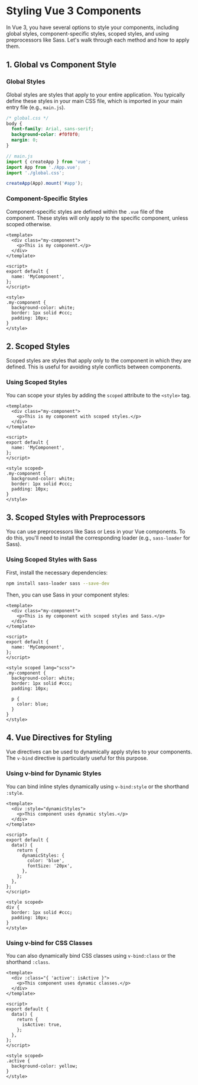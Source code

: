 # Styling Vue 3 Components

In Vue 3, you have several options to style your components, including global styles, component-specific styles, scoped styles, and using preprocessors like Sass. Let's walk through each method and how to apply them.

## 1. Global vs Component Style

### Global Styles
Global styles are styles that apply to your entire application. You typically define these styles in your main CSS file, which is imported in your main entry file (e.g., `main.js`).

```css
/* global.css */
body {
  font-family: Arial, sans-serif;
  background-color: #f0f0f0;
  margin: 0;
}
```
```js
// main.js
import { createApp } from 'vue';
import App from './App.vue';
import './global.css';

createApp(App).mount('#app');
```

### Component-Specific Styles

Component-specific styles are defined within the `.vue` file of the component. These styles will only apply to the specific component, unless scoped otherwise.
```vue
<template>
  <div class="my-component">
    <p>This is my component.</p>
  </div>
</template>

<script>
export default {
  name: 'MyComponent',
};
</script>

<style>
.my-component {
  background-color: white;
  border: 1px solid #ccc;
  padding: 10px;
}
</style>
```

## 2. Scoped Styles
Scoped styles are styles that apply only to the component in which they are defined. This is useful for avoiding style conflicts between components.

### Using Scoped Styles

You can scope your styles by adding the `scoped` attribute to the `<style>` tag.
```vue
<template>
  <div class="my-component">
    <p>This is my component with scoped styles.</p>
  </div>
</template>

<script>
export default {
  name: 'MyComponent',
};
</script>

<style scoped>
.my-component {
  background-color: white;
  border: 1px solid #ccc;
  padding: 10px;
}
</style>
```

## 3. Scoped Styles with Preprocessors

You can use preprocessors like Sass or Less in your Vue components. To do this, you'll need to install the corresponding loader (e.g., `sass-loader` for Sass).

### Using Scoped Styles with Sass

First, install the necessary dependencies:
```bash
npm install sass-loader sass --save-dev
```
Then, you can use Sass in your component styles:
```vue
<template>
  <div class="my-component">
    <p>This is my component with scoped styles and Sass.</p>
  </div>
</template>

<script>
export default {
  name: 'MyComponent',
};
</script>

<style scoped lang="scss">
.my-component {
  background-color: white;
  border: 1px solid #ccc;
  padding: 10px;

  p {
    color: blue;
  }
}
</style>
```

## 4. Vue Directives for Styling

Vue directives can be used to dynamically apply styles to your components. The `v-bind` directive is particularly useful for this purpose.

### Using v-bind for Dynamic Styles
You can bind inline styles dynamically using `v-bind:style` or the shorthand `:style`.
```vue
<template>
  <div :style="dynamicStyles">
    <p>This component uses dynamic styles.</p>
  </div>
</template>

<script>
export default {
  data() {
    return {
      dynamicStyles: {
        color: 'blue',
        fontSize: '20px',
      },
    };
  },
};
</script>

<style scoped>
div {
  border: 1px solid #ccc;
  padding: 10px;
}
</style>
```
### Using v-bind for CSS Classes
You can also dynamically bind CSS classes using `v-bind:class` or the shorthand `:class`.
```vue
<template>
  <div :class="{ 'active': isActive }">
    <p>This component uses dynamic classes.</p>
  </div>
</template>

<script>
export default {
  data() {
    return {
      isActive: true,
    };
  },
};
</script>

<style scoped>
.active {
  background-color: yellow;
}
</style>
```